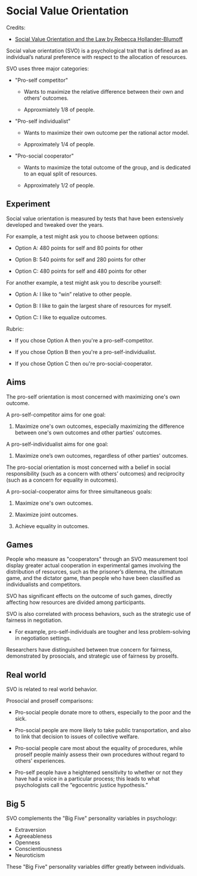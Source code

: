# Social Value Orientation

Credits:
*  [Social Value Orientation and the Law by Rebecca Hollander-Blumoff
](https://ssrn.com/abstract=2944222)


Social value orientation (SVO) is a psychological trait that is defined as an individual’s natural preference with respect to the allocation of resources.

SVO uses three major categories:

* "Pro-self competitor"

  * Wants to maximize the relative difference between their own and others’ outcomes.

  * Approxmiately 1/8 of people.

* "Pro-self individualist" 

  * Wants to maximize their own outcome per the rational actor model.

  * Approximately 1/4 of people.

* "Pro-social cooperator"

  * Wants to maximize the total outcome of the group, and is dedicated to an equal split of resources. 

  * Approximately 1/2 of people.


## Experiment

Social value orientation is measured by tests that have been extensively developed and tweaked over the years.

For example, a test might ask you to choose between options:

* Option A: 480 points for self and 80 points for other

* Option B: 540 points for self and 280 points for other

* Option C: 480 points for self and 480 points for other

For another example, a test might ask you to describe yourself:

* Option A: I like to “win” relative to other people.

* Option B: I like to gain the largest share of resources for myself. 

* Option C: I like to equalize outcomes.

Rubric:

* If you chose Option A then you're a pro-self-competitor.

* If you chose Option B then you're a pro-self-individualist.
 
* If you chose Option C then ou're pro-social-cooperator.


## Aims

The pro-self orientation is most concerned with maximizing one's own outcome. 

A pro-self-competitor aims for one goal:

1. Maximize one's own outcomes, especially maximizing the difference between one's own outcomes and other parties' outcomes.

A pro-self-individualist aims for one goal:

1. Maximize one’s own outcomes, regardless of other parties' outcomes.

The pro-social orientation is most concerned with a belief in social responsibility (such as a concern with others’ outcomes) and reciprocity (such as a concern for equality in outcomes).

A pro-social-cooperator aims for three simultaneous goals: 

1. Maximize one's own outcomes.

2. Maximize joint outcomes.

3. Achieve equality in outcomes.


## Games

People who measure as "cooperators" through an SVO measurement tool display greater actual cooperation in experimental games involving the distribution of resources, such as the prisoner’s dilemma, the ultimatum game, and the dictator game, than people who have been classified as individualists and competitors.

SVO has significant effects on the outcome of such games, directly affecting how resources are divided among participants.

SVO is also correlated with process behaviors, such as the strategic use of fairness in negotiation. 

* For example, pro-self-individuals are tougher and less problem-solving in negotiation settings. 

Researchers have distinguished between true concern for fairness, demonstrated by prosocials, and strategic use of fairness by proselfs.


## Real world

SVO is related to real world behavior. 

Prosocial and proself comparisons:

* Pro-social people donate more to others, especially to the poor and the sick.

* Pro-social people are more likely to take public transportation, and also to link that decision to issues of collective welfare.

* Pro-social people care most about the equality of procedures, while proself people mainly assess their own procedures without regard to others’ experiences.

* Pro-self people have a heightened sensitivity to whether or not they have had a voice in a particular process; this leads to what psychologists call the “egocentric justice hypothesis.”


## Big 5

SVO complements the "Big Five" personality variables in psychology:

* Extraversion
* Agreeableness
* Openness
* Conscientiousness
* Neuroticism 

These "Big Five" personality variables differ greatly between individuals.

